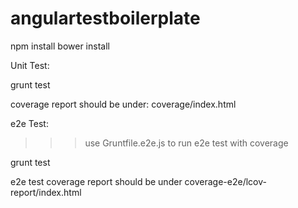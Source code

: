 # angulartestboilerplate

npm install
bower install

Unit Test:

grunt test

coverage report should be under:  coverage/index.html

e2e Test:

>>> use Gruntfile.e2e.js to run e2e test with coverage

grunt test

e2e test coverage report should be under coverage-e2e/lcov-report/index.html


